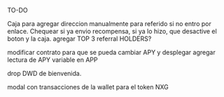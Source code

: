 TO-DO

Caja para agregar direccion manualmente para referido si no entro por enlace.
Chequear si ya envio recompensa, si ya lo hizo, que desactive el boton y la caja.
agregar TOP 3 referral HOLDERS?

modificar contrato para que se pueda cambiar APY y desplegar
agregar lectura de APY variable en APP

drop DWD de bienvenida.

modal con transacciones de la wallet para el token NXG